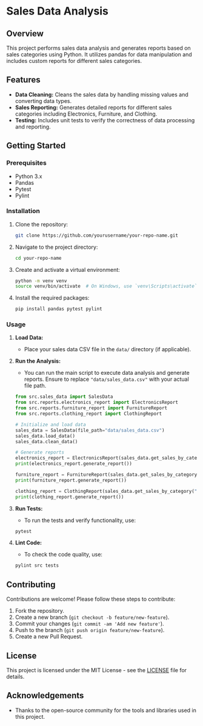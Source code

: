 # Sales Data Analysis

## Overview

This project performs sales data analysis and generates reports based on sales categories using Python. It utilizes pandas for data manipulation and includes custom reports for different sales categories.

## Features

- **Data Cleaning:** Cleans the sales data by handling missing values and converting data types.
- **Sales Reporting:** Generates detailed reports for different sales categories including Electronics, Furniture, and Clothing.
- **Testing:** Includes unit tests to verify the correctness of data processing and reporting.

## Getting Started

### Prerequisites

- Python 3.x
- Pandas
- Pytest
- Pylint

### Installation

1. Clone the repository:

    ```bash
    git clone https://github.com/yourusername/your-repo-name.git
    ```

2. Navigate to the project directory:

    ```bash
    cd your-repo-name
    ```

3. Create and activate a virtual environment:

    ```bash
    python -m venv venv
    source venv/bin/activate  # On Windows, use `venv\Scripts\activate`
    ```

4. Install the required packages:

    ```bash
    pip install pandas pytest pylint
    ```

### Usage

1. **Load Data:**
   - Place your sales data CSV file in the `data/` directory (if applicable).

2. **Run the Analysis:**
   - You can run the main script to execute data analysis and generate reports. Ensure to replace `"data/sales_data.csv"` with your actual file path.

    ```python
    from src.sales_data import SalesData
    from src.reports.electronics_report import ElectronicsReport
    from src.reports.furniture_report import FurnitureReport
    from src.reports.clothing_report import ClothingReport

    # Initialize and load data
    sales_data = SalesData(file_path="data/sales_data.csv")
    sales_data.load_data()
    sales_data.clean_data()

    # Generate reports
    electronics_report = ElectronicsReport(sales_data.get_sales_by_category("Electronics"))
    print(electronics_report.generate_report())

    furniture_report = FurnitureReport(sales_data.get_sales_by_category("Furniture"))
    print(furniture_report.generate_report())

    clothing_report = ClothingReport(sales_data.get_sales_by_category("Clothing"))
    print(clothing_report.generate_report())
    ```

3. **Run Tests:**
   - To run the tests and verify functionality, use:

    ```bash
    pytest
    ```

4. **Lint Code:**
   - To check the code quality, use:

    ```bash
    pylint src tests
    ```

## Contributing

Contributions are welcome! Please follow these steps to contribute:

1. Fork the repository.
2. Create a new branch (`git checkout -b feature/new-feature`).
3. Commit your changes (`git commit -am 'Add new feature'`).
4. Push to the branch (`git push origin feature/new-feature`).
5. Create a new Pull Request.

## License

This project is licensed under the MIT License - see the [LICENSE](LICENSE) file for details.

## Acknowledgements

- Thanks to the open-source community for the tools and libraries used in this project.
